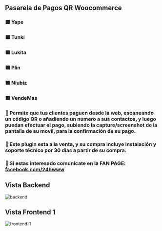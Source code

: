 ## Pasarela de Pagos QR Woocommerce
### 🟩 Yape
### 🟩 Tunki 
### 🟩 Lukita 
### 🟩 Plin 
### 🟩 Niubiz
### 🟩 VendeMas

### 🔶 Permite que tus clientes paguen desde la web, escaneando un código QR o añadiendo un numero a sus contactos, y luego puedan efectuar el pago, subiendo la capture/screenshot de la pantalla de su movil, para la confirmación de su pago.
### 🔶 Este plugin esta a la venta, y su compra incluye instalación y soporte técnico por 30 dias a partir de su compra.
### 🔶 Si estas interesado comunicate en la FAN PAGE: [facebook.com/24hwww](https://facebook.com/24hwww)

## Vista Backend

![backend](https://i.imgur.com/xiakkyd.png)


## Vista Frontend 1

![frontend-1](https://i.imgur.com/1JdFL0v.png)
